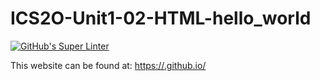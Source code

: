 # ICS2O-Unit1-02-HTML-hello_world
[![GitHub's Super Linter](https://github.com/Batuhan-Durhan/ICS2O-Unit1-02-HTML-hello_world/workflows/GitHub's%20Super%20Linter/badge.svg)](https://github.com/Batuhan-Durhan/ICS2O-Unit1-02-HTML-hello_world/actions)



This website can be found at: [https://<OWNER>.github.io/<REPOSITORY>](https://<OWNER>.github.io/<REPOSITORY>)
